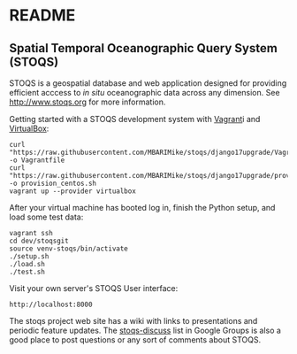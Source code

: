 README
======

Spatial Temporal Oceanographic Query System (STOQS)
---------------------------------------------------

STOQS is a geospatial database and web application designed for providing efficient 
acccess to *in situ* oceanographic data across any dimension.
See http://www.stoqs.org for more information.

Getting started with a STOQS development system with [Vagrant](http://docs.vagrantup.com/v2/installation/index.html)i
and [VirtualBox](https://www.virtualbox.org/wiki/Downloads):

    curl "https://raw.githubusercontent.com/MBARIMike/stoqs/django17upgrade/Vagrantfile" -o Vagrantfile
    curl "https://raw.githubusercontent.com/MBARIMike/stoqs/django17upgrade/provision_centos.sh" -o provision_centos.sh
    vagrant up --provider virtualbox

After your virtual machine has booted log in, finish the Python setup, and load some test data:

    vagrant ssh 
    cd dev/stoqsgit
    source venv-stoqs/bin/activate
    ./setup.sh
    ./load.sh
    ./test.sh

Visit your own server's STOQS User interface:

    http://localhost:8000



The stoqs project web site has a wiki with links to presentations and periodic feature
updates.  The [stoqs-discuss](https://groups.google.com/forum/#!forum/stoqs-discuss) list in Google Groups is also a good place to post questions
or any sort of comments about STOQS.    



